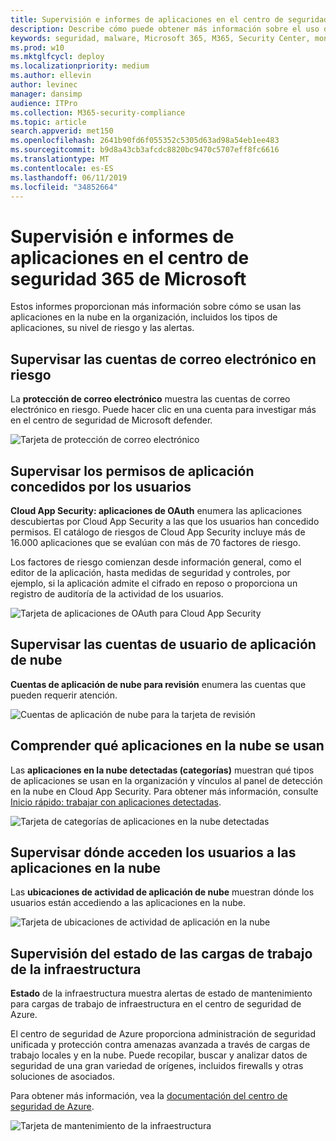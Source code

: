 ```yaml
---
title: Supervisión e informes de aplicaciones en el centro de seguridad 365 de Microsoft
description: Describe cómo puede obtener más información sobre el uso de aplicaciones en la nube en la organización.
keywords: seguridad, malware, Microsoft 365, M365, Security Center, monitor, Report, apps
ms.prod: w10
ms.mktglfcycl: deploy
ms.localizationpriority: medium
ms.author: ellevin
author: levinec
manager: dansimp
audience: ITPro
ms.collection: M365-security-compliance
ms.topic: article
search.appverid: met150
ms.openlocfilehash: 2641b90fd6f055352c5305d63ad98a54eb1ee483
ms.sourcegitcommit: b9d8a43cb3afcdc8820bc9470c5707eff8fc6616
ms.translationtype: MT
ms.contentlocale: es-ES
ms.lasthandoff: 06/11/2019
ms.locfileid: "34852664"
---
```

# <a name="app-monitoring-and-reporting-in-microsoft-365-security-center"></a>Supervisión e informes de aplicaciones en el centro de seguridad 365 de Microsoft

Estos informes proporcionan más información sobre cómo se usan las aplicaciones en la nube en la organización, incluidos los tipos de aplicaciones, su nivel de riesgo y las alertas.

## <a name="monitor-email-accounts-at-risk"></a>Supervisar las cuentas de correo electrónico en riesgo

La **protección de correo electrónico** muestra las cuentas de correo electrónico en riesgo. Puede hacer clic en una cuenta para investigar más en el centro de seguridad de Microsoft defender.

![Tarjeta de protección de correo electrónico](./media/security-docs/email-protection.png)

## <a name="monitor-app-permissions-granted-by-users"></a>Supervisar los permisos de aplicación concedidos por los usuarios

**Cloud App Security: aplicaciones de OAuth** enumera las aplicaciones descubiertas por Cloud App Security a las que los usuarios han concedido permisos. El catálogo de riesgos de Cloud App Security incluye más de 16.000 aplicaciones que se evalúan con más de 70 factores de riesgo.

Los factores de riesgo comienzan desde información general, como el editor de la aplicación, hasta medidas de seguridad y controles, por ejemplo, si la aplicación admite el cifrado en reposo o proporciona un registro de auditoría de la actividad de los usuarios.

![Tarjeta de aplicaciones de OAuth para Cloud App Security](./media/security-docs/cloud-app-security-oauth-apps.png)

## <a name="monitor-cloud-app-user-accounts"></a>Supervisar las cuentas de usuario de aplicación de nube

**Cuentas de aplicación de nube para revisión** enumera las cuentas que pueden requerir atención.

![Cuentas de aplicación de nube para la tarjeta de revisión](./media/security-docs/cloud-app-accounts-for-review.png)

## <a name="understand-which-cloud-apps-are-used"></a>Comprender qué aplicaciones en la nube se usan

Las **aplicaciones en la nube detectadas (categorías)** muestran qué tipos de aplicaciones se usan en la organización y vínculos al panel de detección en la nube en Cloud App Security. Para obtener más información, consulte [Inicio rápido: trabajar con aplicaciones detectadas](https://docs.microsoft.com/cloud-app-security/discovered-apps).  

![Tarjeta de categorías de aplicaciones en la nube detectadas](./media/security-docs/discovered-cloud-apps-categories.png)

## <a name="monitor-where-users-access-cloud-apps"></a>Supervisar dónde acceden los usuarios a las aplicaciones en la nube

Las **ubicaciones de actividad de aplicación de nube** muestran dónde los usuarios están accediendo a las aplicaciones en la nube.

![Tarjeta de ubicaciones de actividad de aplicación en la nube](./media/security-docs/cloud-app-activity-locations.png)

## <a name="monitor-health-for-infrastructure-workloads"></a>Supervisión del estado de las cargas de trabajo de la infraestructura

**Estado** de la infraestructura muestra alertas de estado de mantenimiento para cargas de trabajo de infraestructura en el centro de seguridad de Azure.

El centro de seguridad de Azure proporciona administración de seguridad unificada y protección contra amenazas avanzada a través de cargas de trabajo locales y en la nube. Puede recopilar, buscar y analizar datos de seguridad de una gran variedad de orígenes, incluidos firewalls y otras soluciones de asociados.

Para obtener más información, vea la [documentación del centro de seguridad de Azure](https://docs.microsoft.com/azure/security-center/).

![Tarjeta de mantenimiento de la infraestructura](./media/security-docs/infrastructure-health.png)
